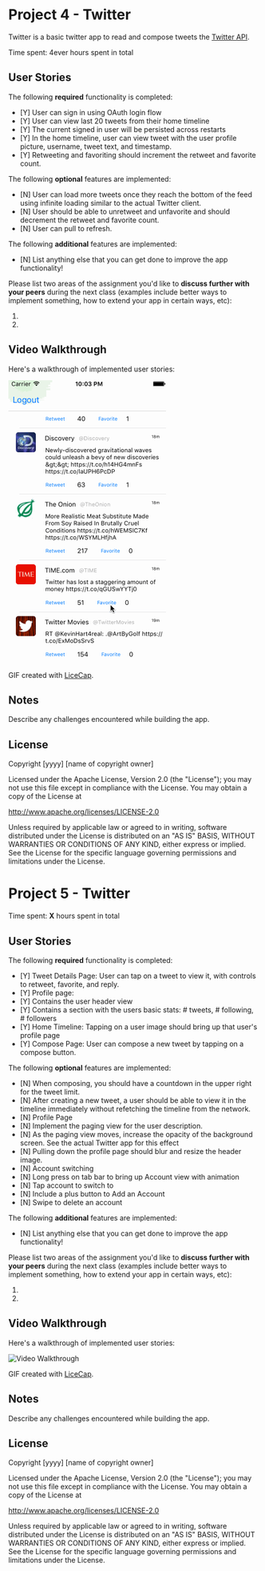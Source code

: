 # Project 4 - Twitter

Twitter is a basic twitter app to read and compose tweets the [Twitter API](https://apps.twitter.com/).

Time spent: 4ever hours spent in total

## User Stories

The following **required** functionality is completed:

- [Y] User can sign in using OAuth login flow
- [Y] User can view last 20 tweets from their home timeline
- [Y] The current signed in user will be persisted across restarts
- [Y] In the home timeline, user can view tweet with the user profile picture, username, tweet text, and timestamp.
- [Y] Retweeting and favoriting should increment the retweet and favorite count.

The following **optional** features are implemented:

- [N] User can load more tweets once they reach the bottom of the feed using infinite loading similar to the actual Twitter client.
- [N] User should be able to unretweet and unfavorite and should decrement the retweet and favorite count.
- [N] User can pull to refresh.

The following **additional** features are implemented:

- [N] List anything else that you can get done to improve the app functionality!

Please list two areas of the assignment you'd like to **discuss further with your peers** during the next class (examples include better ways to implement something, how to extend your app in certain ways, etc):

1. 
2. 

## Video Walkthrough 

Here's a walkthrough of implemented user stories:

<img src='https://github.com/Ghayrulla/Twitter/blob/master/Twitter_gif.gif?raw=true' title='Video Walkthrough' width='' alt='Video Walkthrough' />

GIF created with [LiceCap](http://www.cockos.com/licecap/).

## Notes

Describe any challenges encountered while building the app.

## License

Copyright [yyyy] [name of copyright owner]

Licensed under the Apache License, Version 2.0 (the "License");
you may not use this file except in compliance with the License.
You may obtain a copy of the License at

http://www.apache.org/licenses/LICENSE-2.0

Unless required by applicable law or agreed to in writing, software
distributed under the License is distributed on an "AS IS" BASIS,
WITHOUT WARRANTIES OR CONDITIONS OF ANY KIND, either express or implied.
See the License for the specific language governing permissions and
limitations under the License.

# Project 5 - Twitter

Time spent: **X** hours spent in total

## User Stories

The following **required** functionality is completed:

- [Y] Tweet Details Page: User can tap on a tweet to view it, with controls to retweet, favorite, and reply.
- [Y] Profile page:
- [Y] Contains the user header view
- [Y] Contains a section with the users basic stats: # tweets, # following, # followers
- [Y] Home Timeline: Tapping on a user image should bring up that user's profile page
- [Y] Compose Page: User can compose a new tweet by tapping on a compose button.

The following **optional** features are implemented:

- [N] When composing, you should have a countdown in the upper right for the tweet limit.
- [N] After creating a new tweet, a user should be able to view it in the timeline immediately without refetching the timeline from the network.
- [N] Profile Page
- [N] Implement the paging view for the user description.
- [N] As the paging view moves, increase the opacity of the background screen. See the actual Twitter app for this effect
- [N] Pulling down the profile page should blur and resize the header image.
- [N] Account switching
- [N] Long press on tab bar to bring up Account view with animation
- [N] Tap account to switch to
- [N] Include a plus button to Add an Account
- [N] Swipe to delete an account

The following **additional** features are implemented:

- [N] List anything else that you can get done to improve the app functionality!

Please list two areas of the assignment you'd like to **discuss further with your peers** during the next class (examples include better ways to implement something, how to extend your app in certain ways, etc):

1. 
2. 

## Video Walkthrough 

Here's a walkthrough of implemented user stories:

<img src='http://i.imgur.com/link/to/your/gif/file.gif' title='Video Walkthrough' width='' alt='Video Walkthrough' />

GIF created with [LiceCap](http://www.cockos.com/licecap/).

## Notes

Describe any challenges encountered while building the app.

## License

Copyright [yyyy] [name of copyright owner]

Licensed under the Apache License, Version 2.0 (the "License");
you may not use this file except in compliance with the License.
You may obtain a copy of the License at

http://www.apache.org/licenses/LICENSE-2.0

Unless required by applicable law or agreed to in writing, software
distributed under the License is distributed on an "AS IS" BASIS,
WITHOUT WARRANTIES OR CONDITIONS OF ANY KIND, either express or implied.
See the License for the specific language governing permissions and
limitations under the License.